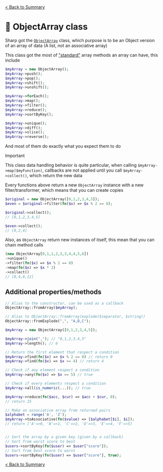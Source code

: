 [< Back to Summary](../README.md)

# 🚃 ObjectArray class

Sharp got the [`ObjectArray`](../../Classes/Data/ObjectArray.php) class, which purpose is to be an Object version of an array of data (A list, not an associative array)

This class got the most of ["standard"](https://developer.mozilla.org/en-US/docs/Web/JavaScript/Reference/Global_Objects/Array#array_methods_and_empty_slots) array methods an array can have, this include
```php
$myArray = new ObjectArray();
$myArray->push();
$myArray->pop();
$myArray->shift();
$myArray->unshift();

$myArray->forEach();
$myArray->map();
$myArray->filter();
$myArray->reduce();
$myArray->sortByKey();

$myArray->unique();
$myArray->diff();
$myArray->slice();
$myArray->reverse();
```

And most of them do exactly what you expect them to do

> [!IMPORTANT]
> This class data handling behavior is quite particular, when calling `$myArray->map($myFunction)`,
> callbacks are not applied until you call `$myArray->collect()`, which return the new data

Every functions above return a new `ObjectArray` instance with a new filter/transformer, which means that you can create copies

```php
$original = new ObjectArray([0,1,2,3,4,5]);
$even = $original->filter(fn($x) => $x % 2 == 0);

$original->collect();
// [0,1,2,3,4,5]

$even->collect();
// [0,2,4]
```

Also, as `ObjectArray` return new instances of itself, this mean that you can chain method calls

```php
(new ObjectArray[0,1,1,2,3,3,4,4,5,6])
->unique()
->filter(fn($x) => $x % 2 == 0)
->map(fn($x) => $x * 2)
->collect()
// [0,4,8,12]
```

## Additional properties/methods

```php
// Alias to the constructor, can be used as a callback
ObjectArray::fromArray($myArray);

// Alias to ObjectArray::fromArray(explode($separator, $string))
ObjectArray::fromExplode(",", "A,B,C");

$myArray = new ObjectArray([0,1,2,3,4,5]);

$myArray->join(","); // "0,1,2,3,4,5"
$myArray->length(); // 6

// Return the first element that respect a condition
$myArray->find(fn($x) => $x % 2 == 0) // return 0
$myArray->find(fn($x) => $x >= 4) // return 4

// Check if any element respect a condition
$myArray->any(fn($x) => $x == 5) // true

// Check if every elements respect a condition
$myArray->all(is_numeric(...)); // true

$myArray->reduce(fn($acc, $cur) => $acc + $cur, 0);
// return 15

// Make an associative array from returned pairs
$alphabet = range('A', 'Z');
$myArray->toAssociative(fn($value) => [$alphabet[$i], $i]);
// return ['A'=>0, 'B'=>1, 'C'=>2, 'D'=>3, 'E'=>4, 'F'=>5]


// Sort the array by a given key (given by a callback)
// Sort from worst score to best
$users->sortByKey(fn($user) => $user["score"]);
// Sort from best score to worst
$users->sortByKey(fn($user) => $user["score"], true);
```

[< Back to Summary](../README.md)
